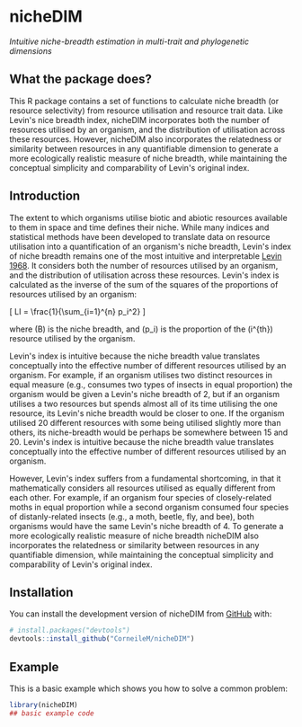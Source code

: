 
# nicheDIM
*Intuitive niche-breadth estimation in multi-trait and phylogenetic dimensions*

<!-- badges: start -->
<!-- badges: end -->

## What the package does?
This R package contains a set of functions to calculate niche breadth (or resource selectivity) from resource utilisation and resource trait data. Like Levin's nice breadth index, nicheDIM incorporates both the number of resources utilised by an organism, and the distribution of utilisation across these resources. However, nicheDIM also incorporates the relatedness or similarity between resources in any quantifiable dimension to generate a more ecologically realistic measure of niche breadth, while maintaining the conceptual simplicity and comparability of Levin's original index.

## Introduction
The extent to which organisms utilise biotic and abiotic resources available to them in space and time defines their niche. While many indices and statistical methods have been developed to translate data on resource utilisation into a quantification of an organism's niche breadth, Levin's index of niche breadth remains one of the most intuitive and interpretable [Levin 1968](https://books.google.co.za/books?hl=en&lr=&id=yOQ9DwAAQBAJ&oi=fnd&pg=PA3&dq=Levins,+R.+1968.+Evolution+in+changing+environments.+-++Princeton++Univ.+Press,+Princeton,++New+Jersey&ots=Ws88flux7n&sig=I-kN8_2C-xJDZcrXfhR20_Ki-eE). It considers both the number of resources utilised by an organism, and the distribution of utilisation across these resources. Levin's index is calculated as the inverse of the sum of the squares of the proportions of resources utilised by an organism:

\[ LI = \frac{1}{\sum_{i=1}^{n} p_i^2} \]

where \(B\) is the niche breadth, and \(p_i\) is the proportion of the \(i^{th}\) resource utilised by the organism.

Levin's index is intuitive because the niche breadth value translates conceptually into the effective number of different resources utilised by an organism. For example, if an organism utilises two distinct resources in equal measure (e.g., consumes two types of insects in equal proportion) the organism would be given a Levin's niche breadth of 2, but if an organism utilises a two resources but spends almost all of its time utilising the one resource, its Levin's niche breadth would be closer to one. If the organism utilised 20 different resources with some being utilised slightly more than others, its niche-breadth would be perhaps be somewhere between 15 and 20. Levin's index is intuitive because the niche breadth value translates conceptually into the effective number of different resources utilised by an organism.

However, Levin's index suffers from a fundamental shortcoming, in that it mathematically considers all resources utilised as equally different from each other. For example, if an organism four species of closely-related moths in equal proportion while a second organism consumed four species of distanly-related insects (e.g., a moth, beetle, fly, and bee), both organisms would have the same Levin's niche breadth of 4. To generate a more ecologically realistic measure of niche breadth nicheDIM also incorporates the relatedness or similarity between resources in any quantifiable dimension, while maintaining the conceptual simplicity and comparability of Levin's original index. 

## Installation

You can install the development version of nicheDIM from [GitHub](https://github.com/) with:

``` r
# install.packages("devtools")
devtools::install_github("CorneileM/nicheDIM")
```

## Example

This is a basic example which shows you how to solve a common problem:

``` r
library(nicheDIM)
## basic example code




```

